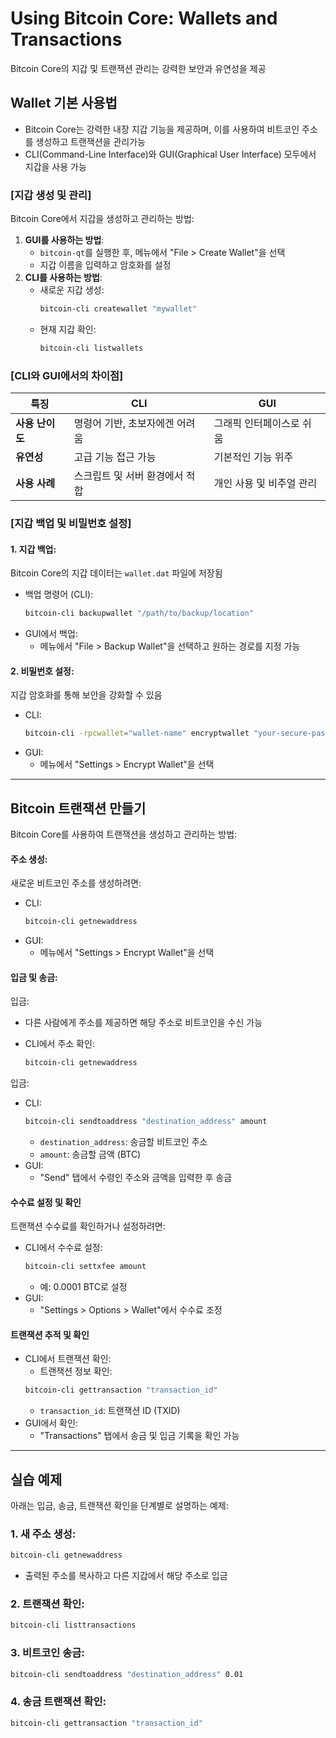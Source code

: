 # Using Bitcoin Core: Wallets and Transactions
Bitcoin Core의 지갑 및 트랜잭션 관리는 강력한 보안과 유연성을 제공

## Wallet 기본 사용법
- Bitcoin Core는 강력한 내장 지갑 기능을 제공하며, 이를 사용하여 비트코인 주소를 생성하고 트랜잭션을 관리가능
- CLI(Command-Line Interface)와 GUI(Graphical User Interface) 모두에서 지갑을 사용 가능


### [지갑 생성 및 관리]
Bitcoin Core에서 지갑을 생성하고 관리하는 방법:
1. **GUI를 사용하는 방법**:
   - `bitcoin-qt`를 실행한 후, 메뉴에서 "File > Create Wallet"을 선택
   - 지갑 이름을 입력하고 암호화를 설정
2. **CLI를 사용하는 방법**:
   - 새로운 지갑 생성:
     ```bash
     bitcoin-cli createwallet "mywallet"
     ```
   - 현재 지갑 확인:
     ```bash
     bitcoin-cli listwallets
     ```

### [CLI와 GUI에서의 차이점]
| 특징                | CLI                                        | GUI                        |
|---------------------|--------------------------------------------|----------------------------|
| **사용 난이도**      | 명령어 기반, 초보자에겐 어려움             | 그래픽 인터페이스로 쉬움    |
| **유연성**           | 고급 기능 접근 가능                       | 기본적인 기능 위주          |
| **사용 사례**        | 스크립트 및 서버 환경에서 적합             | 개인 사용 및 비주얼 관리    |


### [지갑 백업 및 비밀번호 설정]
#### 1. **지갑 백업**:
Bitcoin Core의 지갑 데이터는 `wallet.dat` 파일에 저장됨
- 백업 명령어 (CLI):
  ```bash
  bitcoin-cli backupwallet "/path/to/backup/location"
  ```
- GUI에서 백업:
    - 메뉴에서 "File > Backup Wallet"을 선택하고 원하는 경로를 지정 가능


#### 2. **비밀번호 설정**:
지갑 암호화를 통해 보안을 강화할 수 있음
- CLI:
  ```bash
  bitcoin-cli -rpcwallet="wallet-name" encryptwallet "your-secure-password"
  ```
- GUI:
    - 메뉴에서 "Settings > Encrypt Wallet"을 선택


---

## Bitcoin 트랜잭션 만들기
Bitcoin Core를 사용하여 트랜잭션을 생성하고 관리하는 방법:

#### **주소 생성**:
새로운 비트코인 주소를 생성하려면:
- CLI:
  ```bash
  bitcoin-cli getnewaddress
  ```
- GUI:
    - 메뉴에서 "Settings > Encrypt Wallet"을 선택

#### **입금 및 송금**:
입금:
- 다른 사람에게 주소를 제공하면 해당 주소로 비트코인을 수신 가능
- CLI에서 주소 확인:

  ```bash
  bitcoin-cli getnewaddress
  ```

입금:
- CLI:
  ```bash
  bitcoin-cli sendtoaddress "destination_address" amount
  ```
    - `destination_address`: 송금할 비트코인 주소
    - `amount`: 송금할 금액 (BTC)
- GUI:
    - "Send" 탭에서 수령인 주소와 금액을 입력한 후 송금

#### **수수료 설정 및 확인**
트랜잭션 수수료를 확인하거나 설정하려면:

- CLI에서 수수료 설정:
  ```bash
  bitcoin-cli settxfee amount
  ```
    - 예: 0.0001 BTC로 설정
- GUI:
    - "Settings > Options > Wallet"에서 수수료 조정


#### **트랜잭션 추적 및 확인**

- CLI에서 트랜잭션 확인:
    - 트랜잭션 정보 확인:
  ```bash
  bitcoin-cli gettransaction "transaction_id"
  ```
    - `transaction_id`: 트랜잭션 ID (TXID)
- GUI에서 확인:
    - "Transactions" 탭에서 송금 및 입금 기록을 확인 가능

---

## **실습 예제**
아래는 입금, 송금, 트랜잭션 확인을 단계별로 설명하는 예제:

### 1. **새 주소 생성**:

  ```bash
  bitcoin-cli getnewaddress
  ```
- 출력된 주소를 복사하고 다른 지갑에서 해당 주소로 입금

### 2. **트랜잭션 확인**:

  ```bash
  bitcoin-cli listtransactions
  ```

### 3. **비트코인 송금**:

  ```bash
  bitcoin-cli sendtoaddress "destination_address" 0.01
  ```

### 4. **송금 트랜잭션 확인**:

  ```bash
  bitcoin-cli gettransaction "transaction_id"
  ```
